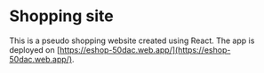 # Shopping site

This is a pseudo shopping website created using React. The app is deployed on [https://eshop-50dac.web.app/](https://eshop-50dac.web.app/).